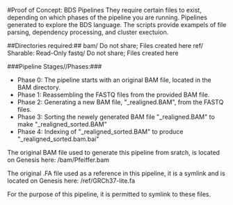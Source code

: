 #Proof of Concept: BDS Pipelines
They require certain files to exist, depending on which phases of the pipeline you are running.
Pipelines generated to explore the BDS language. The scripts provide exampels of file parsing,
dependency processing, and cluster exectuion.

##Directories required:##
    bam/        Do not share; Files created here
    ref/        Sharable: Read-Only
    fastq/      Do not share; Files created here

###Pipeline Stages//Phases:###
* Phase 0: The pipeline starts with an original BAM file, located in the BAM directory.
* Phase 1: Reassembling the FASTQ files from the provided BAM file.
* Phase 2: Generating a new BAM file, "_realigned.BAM", from the FASTQ files.
* Phase 3: Sorting the newely generated BAM file "_realigned.BAM" to make "_realigned_sorted.BAM"
* Phase 4: Indexing of "_realigned_sorted.BAM" to produce "_realigned_sorted.bam.bai"

The original BAM file used to generate this pipeline from sratch, is located on Genesis here:
	/bam/Pfeiffer.bam

The original .FA file used as a reference in this pipeline, it is a symlink and is located on Genesis here:
        /ref/GRCh37-lite.fa

For the purpose of this pipeline, it is permitted to symlink to these files.
